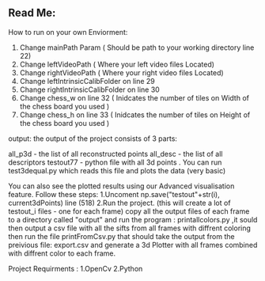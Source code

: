 
Read Me:
-----------

How to run on your own Enviorment:
1.	Change mainPath Param ( Should be path to your working directory  line 22)
2.	Change leftVideoPath ( Where your left video  files Located) 
3.	Change rightVideoPath ( Where your right video  files Located) 
4.	Change leftIntrinsicCalibFolder  on line 29
5.	Change rightIntrinsicCalibFolder on line 30
6.	Change chess_w on line 32 ( Inidcates the number of tiles on Width of the chess board you used )
7.	Change chess_h on line 33 ( Inidcates the number of tiles on Height of the chess board you used )



output:
the output of the project consists of 3 parts:

all_p3d - the list of all reconstructed points
all_desc - the list of all descriptors 
testout77 - python file with all 3d points . You can run test3dequal.py which reads this file and plots the data (very basic)

You can also see the plotted results using our Advanced visualisation feature.
Follow these steps:
1.Uncoment  np.save("testout"+str(i), current3dPoints) line (518)
2.Run the project. (this will create a lot of testout_i files - one for each frame)
 copy all the output files of each frame to a directory called "output"
 and run the program : printallcolors.py ,it sould then output a csv file with all the sifts from all frames with diffrent coloring
 then run the file printFromCsv.py that should take the output from the preivious file: export.csv and generate 
 a 3d Plotter with all frames combined with diffrent color to each frame.

 

Project Requirments :
1.OpenCv 
2.Python
 
